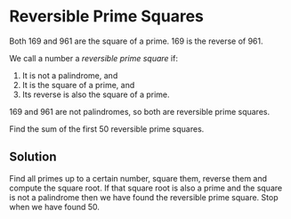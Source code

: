 # Reversible Prime Squares

Both $169$ and $961$ are the square of a prime. $169$ is the reverse of $961$.

We call a number a <dfn>reversible prime square</dfn> if:
<ol>
<li>It is not a palindrome, and</li>
<li>It is the square of a prime, and</li>
<li>Its reverse is also the square of a prime.</li>
</ol>

$169$ and $961$ are not palindromes, so both are reversible prime squares.

Find the sum of the first $50$ reversible prime squares.

## Solution

Find all primes up to a certain number, square them, reverse them and compute the square root. If that square root is also a prime and the square is not a palindrome then we have found the reversible prime square. Stop when we have found 50.